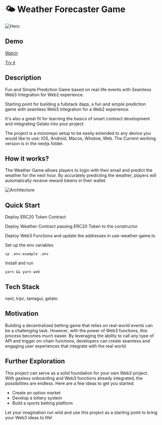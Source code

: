# 🌤️ Weather Forecaster Game

![Hero](https://user-images.githubusercontent.com/36173828/228789180-348e9c79-5b14-4b3f-951e-459230176fc8.png)

## Demo

[Watch](https://youtu.be/39K2lPX9cQE)

[Try it](https://gelato-weather-game.vercel.app/)

## Description
Fun and Simple Prediction Game based on real-life events with Seamless Web3 Integration for Web2 experience.

Starting point for building a fullstack dapp, a fun and simple prediction game with seamless Web3 integration for a Web2 experience.

It's also a great fit for learning the basics of smart contract development and integrating Gelato into your project.

The project is a monorepo setup to be easily extended to any device you would like to use: IOS, Android, Macos, Window, Web.
The Current working version is in the nextjs folder.

## How it works?

The Weather Game allows players to login with their email and predict the weather for the next hour. By accurately predicting the weather, players will automatically receive reward tokens in their wallet.

![Architecture](https://user-images.githubusercontent.com/36173828/228799423-2a463692-b8f9-4592-8708-9eee5a8cde3a.png)

## Quick Start

Deploy ERC20 Token Contract

Deploy Weather Contract passing ERC20 Token to the constructor

Deploy Web3 Functions and update the addresses in use-weather-game.ts

Set up the env variables

```
cp .env.example .env
```

Install and run

```
yarn && yarn web
```

## Tech Stack

next, trpc, tamagui, gelato

## Motivation

Building a decentralized betting game that relies on real-world events can be a challenging task. However, with the power of Web3 functions, this process becomes much easier. By leveraging the ability to call any type of API and trigger on-chain functions, developers can create seamless and engaging user experiences that integrate with the real world.

## Further Exploration

This project can serve as a solid foundation for your own Web3 project. With gasless onboarding and Web3 functions already integrated, the possibilities are endless. Here are a few ideas to get you started:

- Create an option market
- Develop a lottery system
- Build a sports betting platform

Let your imagination run wild and use this project as a starting point to bring your Web3 ideas to life!
